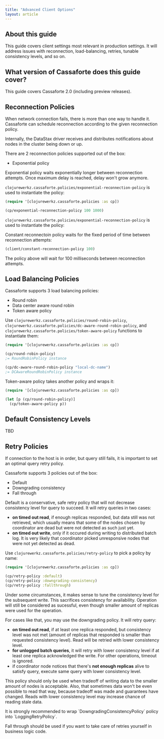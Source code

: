 ```yaml
---
title: "Advanced Client Options"
layout: article
---
```


## About this guide

This guide covers client settings most relevant in production
settings. It will address issues with reconnection, load-balancing,
retries, tunable consistency levels, and so on.

## What version of Cassaforte does this guide cover?

This guide covers Cassaforte 2.0 (including preview releases).


## Reconnection Policies

When network connection fails, there is more than one way to handle
it. Cassaforte can schedule reconnection according to the given
reconnection policy.

Internally, the DataStax driver receives and distributes notifications
about nodes in the cluster being down or up.

There are 2 reconnection policies supported out of the box:

 * Exponential policy

Exponential policy waits exponentially longer between reconnection
attempts. Once maximum delay is reached, delay won't grow anymore.

`clojurewerkz.cassaforte.policies/exponential-reconnection-policy` is used
to instantiate the policy:

```clojure
(require '[clojurewerkz.cassaforte.policies :as cp])

(cp/exponential-reconnection-policy 100 1000)
```

`clojurewerkz.cassaforte.policies/exponential-reconnection-policy` is used
to instantiate the policy:

Constant reconnectoin policy waits for the fixed period of time
between reconnection attempts:

```clojure
(client/constant-reconnection-policy 100)
```

The policy above will wait for 100 milliseconds between reconnection
attempts.


## Load Balancing Policies

Cassaforte supports 3 load balancing policies:

 * Round robin
 * Data center aware round robin
 * Token aware policy

Use `clojurewerkz.cassaforte.policies/round-robin-policy`, `clojurewerkz.cassaforte.policies/dc-aware-round-robin-policy`, and `clojurewerkz.cassaforte.policies/token-aware-policy`
functions to instantiate them:

``` clojure
(require '[clojurewerkz.cassaforte.policies :as cp])

(cp/round-robin-policy)
;= RoundRobinPolicy instance

(cp/dc-aware-round-robin-policy "local-dc-name")
;= DCAwareRoundRobinPolicy instance
```

Token-aware policy takes another policy and wraps it:

``` clojure
(require '[clojurewerkz.cassaforte.policies :as cp])

(let [p (cp/round-robin-policy)]
  (cp/token-aware-policy p))
```


## Default Consistency Levels

TBD


## Retry Policies

If connection to the host is in order, but query still fails, it is
important to set an optimal query retry policy.

Cassaforte supports 3 policies out of the box:

 * Default
 * Downgrading consistency
 * Fall through

Default is a conservative, safe retry policy that will not decrease consistency
level for query to succeed. It will retry queries in two cases:

  * __on timed out read__, if enough replicas responded, but data still was not retrieved, which
    usually means that some of the nodes chosen by coordinator are dead but were not detected
    as such just yet.
  * __on timed out write__, only if it occured during writing to distributed batch log. It is very likely that
    coordinator picked unresponsive nodes that were not yet detected as dead.

Use `clojurewerkz.cassaforte.policies/retry-policy` to pick a policy by name:

``` clojure
(require '[clojurewerkz.cassaforte.policies :as cp])

(cp/retry-policy :default)
(cp/retry-policy :downgrading-consistency)
(cp/retry-policy :fallthrough)
```

Under some circumstances, it makes sense to tune the consistency level
for the subsequent write. This sacrifices consistency for
availability. Operation will still be considered as sucessful, even
though smaller amount of replicas were used for the operation.

For cases like that, you may use the downgrading policy. It will retry query:

  * __on timed out read__, if at least one replica responded, but consistency level was not met (amount
    of replicas that responded is smaller than requested consistency level). Read will be
    retried with lower consistency level.
  * __for unlogged batch queries__, it will retry with lower consistency level if at least one replica
    acknowledged the write. For other operations, timeout is ignored.
  * if coordinator node notices that there's __not enough replicas__ alive to satisfy query, execute
    same query with lower consistency level.

This policy should only be used when tradeoff of writing data to the
smaller amount of nodes is acceptable. Also, that sometimes data won't
be even possible to read that way, because tradeoff was made and
guarantees have changed. Reads with lower consistency level may
increase chance of reading stale data.

<div class="alert alert-error">
It is strongly recommended to wrap `DowngradingConsistencyPolicy` policy into `LoggingRetryPolicy`.
</div>

Fall through should be used if you want to take care of retries
yourself in business logic code.
